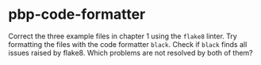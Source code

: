 # pbp-code-formatter
Correct the three example files in chapter 1 using the `flake8` linter. Try formatting the files with the code formatter `black`. Check if `black` finds all issues raised by flake8. Which problems are not resolved by both of them?
